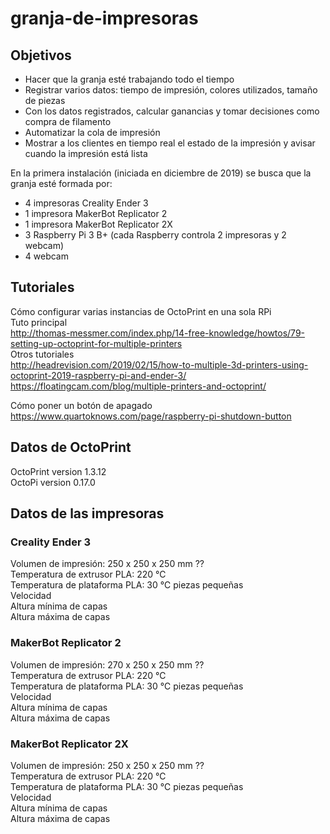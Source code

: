 # granja-de-impresoras

## Objetivos
+ Hacer que la granja esté trabajando todo el tiempo
+ Registrar varios datos: tiempo de impresión, colores utilizados, tamaño de piezas
+ Con los datos registrados, calcular ganancias y tomar decisiones como compra de filamento
+ Automatizar la cola de impresión
+ Mostrar a los clientes en tiempo real el estado de la impresión y avisar cuando la impresión está lista

En la primera instalación (iniciada en diciembre de 2019) se busca que la granja esté formada por:
+ 4 impresoras Creality Ender 3
+ 1 impresora MakerBot Replicator 2
+ 1 impresora MakerBot Replicator 2X
+ 3 Raspberry Pi 3 B+ (cada Raspberry controla 2 impresoras y 2 webcam)
+ 4 webcam

## Tutoriales
Cómo configurar varias instancias de OctoPrint en una sola RPi  
Tuto principal  
http://thomas-messmer.com/index.php/14-free-knowledge/howtos/79-setting-up-octoprint-for-multiple-printers  
Otros tutoriales  
http://headrevision.com/2019/02/15/how-to-multiple-3d-printers-using-octoprint-2019-raspberry-pi-and-ender-3/  
https://floatingcam.com/blog/multiple-printers-and-octoprint/

Cómo poner un botón de apagado  
https://www.quartoknows.com/page/raspberry-pi-shutdown-button

## Datos de OctoPrint
OctoPrint version 1.3.12  
OctoPi version 0.17.0  

## Datos de las impresoras
### Creality Ender 3
Volumen de impresión: 250 x 250 x 250 mm ??  
Temperatura de extrusor PLA: 220 ℃  
Temperatura de plataforma PLA: 30 ℃ piezas pequeñas  
Velocidad  
Altura mínima de capas  
Altura máxima de capas  

### MakerBot Replicator 2
Volumen de impresión: 270 x 250 x 250 mm ??  
Temperatura de extrusor PLA: 220 ℃  
Temperatura de plataforma PLA: 30 ℃ piezas pequeñas  
Velocidad  
Altura mínima de capas  
Altura máxima de capas  

### MakerBot Replicator 2X
Volumen de impresión: 250 x 250 x 250 mm ??  
Temperatura de extrusor PLA: 220 ℃  
Temperatura de plataforma PLA: 30 ℃ piezas pequeñas  
Velocidad  
Altura mínima de capas  
Altura máxima de capas  
